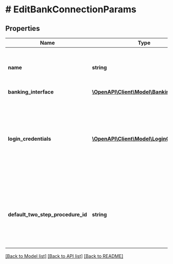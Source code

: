 # # EditBankConnectionParams

## Properties

Name | Type | Description | Notes
------------ | ------------- | ------------- | -------------
**name** | **string** | New name for the bank connection. If you do not want to change the current name let this field remain unset. If you want to clear the current name, set the field&#39;s value to an empty string (\&quot;\&quot;).&lt;br/&gt;&lt;br/&gt;&lt;strong&gt;NOTE:&lt;/strong&gt; If you are a Web Form 2.0 customer, and would like to update the name of your bank connection, please use the API parameter. | [optional]
**banking_interface** | [**\OpenAPI\Client\Model\BankingInterface**](BankingInterface.md) |  | [optional]
**login_credentials** | [**\OpenAPI\Client\Model\LoginCredential[]**](LoginCredential.md) | Set of login credentials that you want to edit. Must be passed in combination with the &#39;bankingInterface&#39; field. The labels that you pass must match with the login credential labels that the respective interface defines. If you want to clear the stored value for a credential, you can pass an empty string (\&quot;\&quot;) as value. Note that any change in the credentials will automatically remove the saved consent data associated with those credentials.&lt;br/&gt;&lt;br/&gt;&lt;strong&gt;NOTE:&lt;/strong&gt; If you are a  Web Form 2.0 customer, and would like to allow your end-users to change the credentials they have stored in our system, then please navigate &lt;a target&#x3D;\&quot;_blank\&quot; href&#x3D;&#39;?product&#x3D;web_form_2.0#post-/api/tasks/backgroundUpdate&#39; target&#x3D;&#39;_blank&#39;&gt;here&lt;/a&gt; to implement the same functionality.&lt;br/&gt; &lt;strong&gt;Type:&lt;/strong&gt; LoginCredential | [optional]
**default_two_step_procedure_id** | **string** | New default two-step-procedure. Must match the &#39;procedureId&#39; of one of the procedures that are listed in the bank connection. If you do not want to change this field let it remain unset. If you want to clear the current default two-step-procedure, set the field&#39;s value to an empty string (\&quot;\&quot;).&lt;br/&gt;&lt;br/&gt;&lt;strong&gt;NOTE:&lt;/strong&gt; If you are a Web Form 2.0 customer and would like to allow your end users to update their preferred TAN procedure that is stored in our system, then please navigate &lt;a target&#x3D;\&quot;_blank\&quot; href&#x3D;&#39;?product&#x3D;web_form_2.0#post-/api/tasks/backgroundUpdate&#39;&gt;here&lt;/a&gt; to implement the same functionality. | [optional]

[[Back to Model list]](../../README.md#models) [[Back to API list]](../../README.md#endpoints) [[Back to README]](../../README.md)
